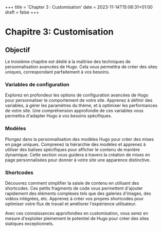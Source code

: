 +++
title = 'Chapter 3 : Customisation'
date = 2023-11-14T15:06:31+01:00
draft = false
+++
# Chapitre 3: Customisation

## Objectif
Le troisième chapitre est dédié à la maîtrise des techniques de personnalisation avancées de Hugo. Cela vous permettra de créer des sites uniques, correspondant parfaitement à vos besoins.

### Variables de configuration

Explorez en profondeur les options de configuration avancées de Hugo pour personnaliser le comportement de votre site. Apprenez à définir des variables, à gérer les paramètres du thème, et à optimiser les performances de votre site. Une compréhension approfondie de ces variables vous permettra d'adapter Hugo à vos besoins spécifiques.

### Modèles

Plongez dans la personnalisation des modèles Hugo pour créer des mises en page uniques. Comprenez la hiérarchie des modèles et apprenez à utiliser des balises spécifiques pour afficher le contenu de manière dynamique. Cette section vous guidera à travers la création de mises en page personnalisées pour donner à votre site une apparence distinctive.

### Shortcodes

Découvrez comment simplifier la saisie de contenu en utilisant des shortcodes. Ces petits fragments de code vous permettent d'ajouter rapidement des éléments complexes tels que des galeries d'images, des vidéos intégrées, etc. Apprenez à créer vos propres shortcodes pour optimiser votre flux de travail et améliorer l'expérience utilisateur.

Avec ces connaissances approfondies en customisation, vous serez en mesure d'exploiter pleinement le potentiel de Hugo pour créer des sites statiques exceptionnels.

